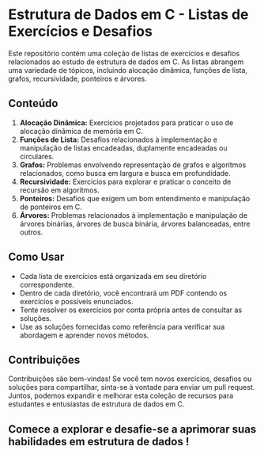 # Estrutura de Dados em C - Listas de Exercícios e Desafios

Este repositório contém uma coleção de listas de exercícios e desafios relacionados ao estudo de estrutura de dados em C. As listas abrangem uma variedade de tópicos, incluindo alocação dinâmica, funções de lista, grafos, recursividade, ponteiros e árvores.

## Conteúdo

1. **Alocação Dinâmica:** Exercícios projetados para praticar o uso de alocação dinâmica de memória em C.
2. **Funções de Lista:** Desafios relacionados à implementação e manipulação de listas encadeadas, duplamente encadeadas ou circulares.
3. **Grafos:** Problemas envolvendo representação de grafos e algoritmos relacionados, como busca em largura e busca em profundidade.
4. **Recursividade:** Exercícios para explorar e praticar o conceito de recursão em algoritmos.
5. **Ponteiros:** Desafios que exigem um bom entendimento e manipulação de ponteiros em C.
6. **Árvores:** Problemas relacionados à implementação e manipulação de árvores binárias, árvores de busca binária, árvores balanceadas, entre outros.

## Como Usar

- Cada lista de exercícios está organizada em seu diretório correspondente.
- Dentro de cada diretório, você encontrará um PDF contendo os exercícios e possíveis enunciados.
- Tente resolver os exercícios por conta própria antes de consultar as soluções.
- Use as soluções fornecidas como referência para verificar sua abordagem e aprender novos métodos.

## Contribuições

Contribuições são bem-vindas! Se você tem novos exercícios, desafios ou soluções para compartilhar, sinta-se à vontade para enviar um pull request. Juntos, podemos expandir e melhorar esta coleção de recursos para estudantes e entusiastas de estrutura de dados em C.

## Comece a explorar e desafie-se a aprimorar suas habilidades em estrutura de dados !
